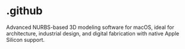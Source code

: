 # .github
Advanced NURBS-based 3D modeling software for macOS, ideal for architecture, industrial design, and digital fabrication with native Apple Silicon support.
